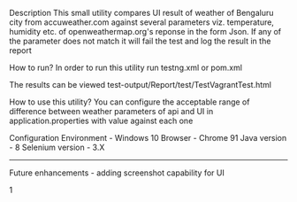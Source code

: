 Description
This small utility compares UI result of weather of Bengaluru city from accuweather.com against several parameters viz. temperature, humidity etc. of openweathermap.org's reponse in the form Json. If any of the parameter does not match it will fail the test and log the result in the report

How to run?
In order to run this utility run testng.xml or pom.xml

The results can be viewed test-output/Report/test/TestVagrantTest.html

How to use this utility?
You can configure the acceptable range of difference between weather parameters of api and UI in application.properties with value against each one

Configuration
Environment - Windows 10
Browser - Chrome 91
Java version - 8
Selenium version - 3.X

---
Future enhancements - adding screenshot capability for UI


1
